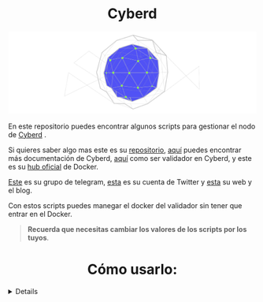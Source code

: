 <h1 align="center"> Cyberd </h1>

<p align="center"> 
<img src="./images/logo.png">
</p>


En este repositorio puedes encontrar algunos scripts para gestionar el nodo de [Cyberd](https://github.com/cybercongress/cyberd/blob/master/docs/cyberd.md) .

Si quieres saber algo mas este es su [repositorio](https://github.com/cybercongress/cyberd), [aquí](https://github.com/cybercongress/cyberd/tree/master/docs) puedes encontrar más documentación de Cyberd, [aquí](https://github.com/cybercongress/cyberd/blob/master/docs/run_validator.md) como ser validador en Cyberd, y este es su [hub oficial](https://hub.docker.com/r/cyberd/cyberd) de Docker.

[Este](https://t.me/fuckgoogle) es su grupo de telegram, [esta](https://twitter.com/cyber_devs) es su cuenta de Twitter y [esta](https://cybercongress.ai/) su web y el blog.

Con estos scripts puedes manegar el docker del validador sin tener que entrar en el Docker.
> **Recuerda que necesitas cambiar los valores de los scripts por los tuyos**.


<sumary>
<h1 align="center"> Cómo usarlo: </h1>

</sumary>
<details>

- Necesitas instalar <a href="https://github.com/stedolan/jq/wiki"> jq</a>:

```
sudo apt install -y jq
```

- Clona el repositorio:

```
git clone https://github.com/Colm3na/Cyberd.git
```

- Dirígete a la carpeta [scripts](./scripts/), y dale permisos de ejecución:

```
cd scripts/
```

```
chmod +x *
```

- Usa el script que necesites:

```
./balance
```
</details>